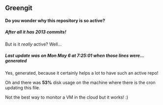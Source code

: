 ## Greengit

#### Do you wonder why this repository is so active?

##### After all it has 2013 commits!

But is it *really* active? Well...

##### Last update was on Mon May 6 at 7:25:01 when those lines were... generated

Yes, generated, because it certainly helps a lot to have such an active repo!

Oh and there was **53%** disk usage on the machine
where there is the cron updating this file.

Not the best way to monitor a VM in the cloud but it works! :)
